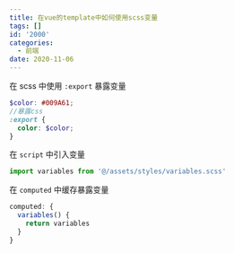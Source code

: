 ```yaml
---
title: 在vue的template中如何使用scss变量
tags: []
id: '2000'
categories:
  - 前端
date: 2020-11-06
---
```




在 scss 中使用 `:export` 暴露变量

```scss
$color: #009A61;
//暴露css
:export {
  color: $color;
}
```

在 `script` 中引入变量

```js
import variables from '@/assets/styles/variables.scss'
```

在 `computed` 中缓存暴露变量

```js
computed: {
  variables() {
    return variables
  }
}
```
